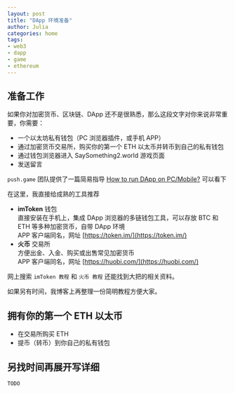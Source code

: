 ```yaml
---
layout: post
title: "DApp 环境准备"
author: Julia
categories: home
tags:
- web3
- dapp
- game
- ethereum
---
```


## 准备工作

如果你对加密货币、区块链、DApp 还不是很熟悉，那么这段文字对你来说非常重要，你需要：

- 一个以太坊私有钱包（PC 浏览器插件，或手机 APP）
- 通过加密货币交易所，购买你的第一个 ETH 以太币并转币到自己的私有钱包
- 通过钱包浏览器进入 SaySomething2.world 游戏页面
- 发送留言

`push.game` 团队提供了一篇简易指导 [How to run DApp on PC/Mobile?](https://push.game/dapp/) 可以看下


在这里，我直接给成熟的工具推荐

- **imToken** 钱包<br>
  直接安装在手机上，集成 DApp 浏览器的多链钱包工具，可以存放 BTC 和 ETH 等多种加密货币，自带 DApp 环境<br>
  APP 客户端同名，网址 [https://token.im/](https://token.im/)
- **火币** 交易所<br>
  方便出金、入金、购买或出售常见加密货币<br>
  APP 客户端同名，网址 [https://huobi.com/](https://huobi.com/)

网上搜索 `imToken 教程` 和 `火币 教程` 还能找到大把的相关资料。

如果另有时间，我博客上再整理一份简明教程方便大家。


## 拥有你的第一个 ETH 以太币

- 在交易所购买 ETH
- 提币（转币）到你自己的私有钱包


## 另找时间再展开写详细

```markdown
TODO
```
